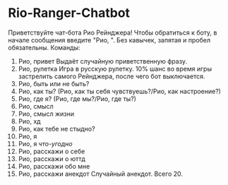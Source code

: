 # Rio-Ranger-Chatbot
Приветствуйте чат-бота Рио Рейнджера!
Чтобы обратиться к боту, в начале сообщения введите "Рио, ". Без кавычек, запятая и пробел обязательны.
Команды:
1. Рио, привет
	Выдаёт случайную приветственную фразу.
2. Рио, рулетка
	Игра в русскую рулетку. 10% шанс во время игры застрелить самого Рейнджера, после чего бот выключается.
3. Рио, быть или не быть?
4. Рио, как ты? (Рио, как ты себя чувствуешь?/Рио, как настроение?)
5. Рио, где я? (Рио, где мы?/Рио, где ты?)
6. Рио, смысл
7. Рио, смысл жизни
8. Рио, хд
9. Рио, как тебе не стыдно?
10. Рио, я
11. Рио, я *что-угодно*
12. Рио, расскажи о себе
13. Рио, расскажи о юттд
14. Рио, расскажи обо мне
15. Рио, расскажи анекдот
	Случайный анекдот. Всего 20.
